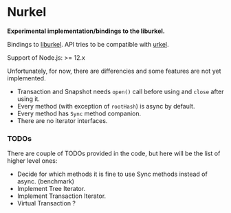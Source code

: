Nurkel
======

**Experimental implementation/bindings to the liburkel.**

Bindings to [liburkel](https://github.com/chjj/liburkel).
API tries to be compatible with [urkel](https://github.com/handshake-org/urkel).

Support of Node.js: >= 12.x

Unfortunately, for now, there are differencies and some features are not yet implemented.
  - Transaction and Snapshot needs `open()` call before using and `close` after using it.
  - Every method (with exception of `rootHash`) is async by default.
  - Every method has `Sync` method companion.
  - There are no iterator interfaces.

### TODOs
There are couple of TODOs provided in the code, but here will be the list of higher level ones:
  - Decide for which methods it is fine to use Sync methods instead of async. (benchmark)
  - Implement Tree Iterator.
  - Implement Transaction Iterator.
  - Virtual Transaction ?
